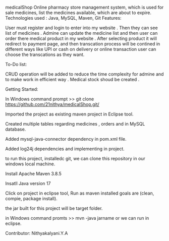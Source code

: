 medicalShop
Online pharmacy store management system, which is used for sale medicines, list the medicines available, which are about to expire.
Technologies used :
Java, MySQL, Maven, Git
Features:

User must register and login to enter into my website . Then they can see list of medicines . Admine can update the medicine list and 
then user can order there medical product in my website . After selecting product it will redirect to payment page, and 
then transcation process will be contined in different ways like UPI or cash on delivery or online transaction user can choose the transcations as they want.

To-Do list:

CRUD operation will be added to reduce the time complexity for admine and to make work in efficient way . Medical stock shoud be created . 

Getting Started:

In Windows command prompt >> git clone https://github.com/21nithya/medicalShop.git/

Imported the project as existing maven project in Eclipse tool.

Created multiple tables regarding medicines , orders and in MySQL database.

Added mysql-java-connector dependency in pom.xml file.

Added log24j dependencies and implementing in project.

to run this project, installedc git, we can clone this repository in our windows local machine.

Install Apache Maven 3.8.5

Insatll Java version 17 

Click on project in eclipse tool, Run as maven installed goals are (clean, compie, package install).

the jar built for this project will be target folder.

in Windows command promts >> mvn -java jarname or we can run in eclipse.

Contributor:
Nithyakalyani.Y.A
